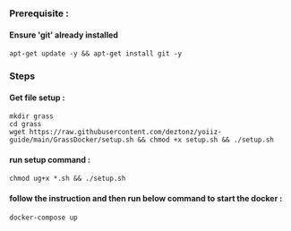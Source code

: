 ### Prerequisite :
#### Ensure 'git' already installed
    apt-get update -y && apt-get install git -y
### Steps
#### Get file setup :
    mkdir grass
    cd grass
    wget https://raw.githubusercontent.com/deztonz/yoiiz-guide/main/GrassDocker/setup.sh && chmod +x setup.sh && ./setup.sh
#### run setup command : 
    chmod ug+x *.sh && ./setup.sh
#### follow the instruction and then run below command to start the docker :
    docker-compose up

